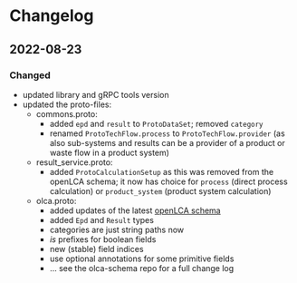 # Changelog

## 2022-08-23

### Changed

* updated library and gRPC tools version
* updated the proto-files:
  * commons.proto:
    * added `epd` and `result` to `ProtoDataSet`; removed `category`
    * renamed `ProtoTechFlow.process` to `ProtoTechFlow.provider` (as also
      sub-systems and results can be a provider of a product or waste flow
      in a product system)
  * result_service.proto:
    * added `ProtoCalculationSetup` as this was removed from the openLCA
      schema; it now has choice for `process` (direct process calculation) or
      `product_system` (product system calculation)
  * olca.proto:
    * added updates of the latest [openLCA schema](https://github.com/GreenDelta/olca-schema)
    * added `Epd` and `Result` types
    * categories are just string paths now
    * _is_ prefixes for boolean fields
    * new (stable) field indices
    * use optional annotations for some primitive fields 
    * ... see the olca-schema repo for a full change log